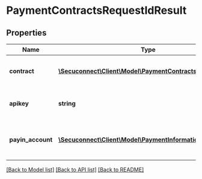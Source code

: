 # PaymentContractsRequestIdResult

## Properties
Name | Type | Description | Notes
------------ | ------------- | ------------- | -------------
**contract** | [**\Secuconnect\Client\Model\PaymentContractsProductModel**](PaymentContractsProductModel.md) | The payment contract object | 
**apikey** | **string** | Returns the apikey of the created merchant | 
**payin_account** | [**\Secuconnect\Client\Model\PaymentInformation**](PaymentInformation.md) | The bank account you can use for pay in. | 

[[Back to Model list]](../README.md#documentation-for-models) [[Back to API list]](../README.md#documentation-for-api-endpoints) [[Back to README]](../README.md)



